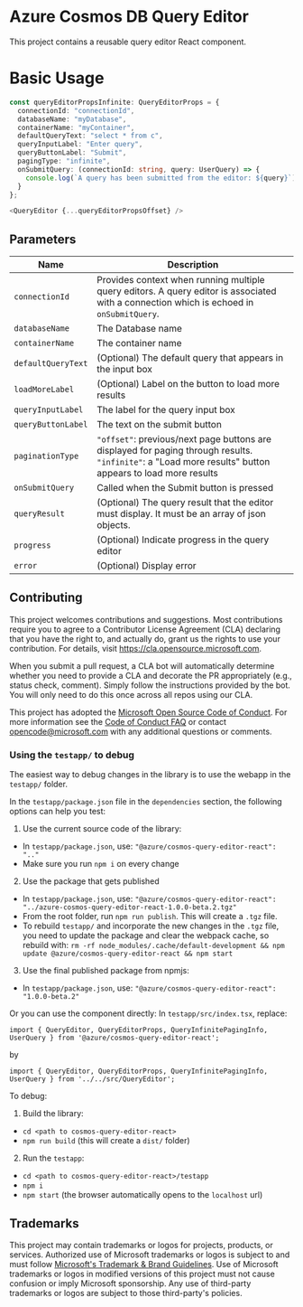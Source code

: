 # Azure Cosmos DB Query Editor
This project contains a reusable query editor React component.

# Basic Usage
```typescript
const queryEditorPropsInfinite: QueryEditorProps = {
  connectionId: "connectionId",
  databaseName: "myDatabase",
  containerName: "myContainer",
  defaultQueryText: "select * from c",
  queryInputLabel: "Enter query",
  queryButtonLabel: "Submit",
  pagingType: "infinite",
  onSubmitQuery: (connectionId: string, query: UserQuery) => {
    console.log(`A query has been submitted from the editor: ${query}`);
  }
};

<QueryEditor {...queryEditorPropsOffset} />
```

## Parameters
| Name | Description |
|-|-|
|`connectionId`| Provides context when running multiple query editors. A query editor is associated with a connection which is echoed in `onSubmitQuery`.|
|`databaseName`| The Database name|
|`containerName`| The container name|
|`defaultQueryText`| (Optional) The default query that appears in the input box|
|`loadMoreLabel`| (Optional) Label on the button to load more results|
|`queryInputLabel`| The label for the query input box|
|`queryButtonLabel`| The text on the submit button|
|`paginationType`| `"offset"`: previous/next page buttons are displayed for paging through results. `"infinite"`: a "Load more results" button appears to load more results |
|`onSubmitQuery`| Called when the Submit button is pressed|
|`queryResult`| (Optional) The query result that the editor must display. It must be an array of json objects.|
|`progress`| (Optional) Indicate progress in the query editor
|`error`| (Optional) Display error
## Contributing

This project welcomes contributions and suggestions.  Most contributions require you to agree to a
Contributor License Agreement (CLA) declaring that you have the right to, and actually do, grant us
the rights to use your contribution. For details, visit https://cla.opensource.microsoft.com.

When you submit a pull request, a CLA bot will automatically determine whether you need to provide
a CLA and decorate the PR appropriately (e.g., status check, comment). Simply follow the instructions
provided by the bot. You will only need to do this once across all repos using our CLA.

This project has adopted the [Microsoft Open Source Code of Conduct](https://opensource.microsoft.com/codeofconduct/).
For more information see the [Code of Conduct FAQ](https://opensource.microsoft.com/codeofconduct/faq/) or
contact [opencode@microsoft.com](mailto:opencode@microsoft.com) with any additional questions or comments.

### Using the `testapp/` to debug
The easiest way to debug changes in the library is to use the webapp in the `testapp/` folder.

In the `testapp/package.json` file in the `dependencies` section, the following options can help you test:
1. Use the current source code of the library:
  * In `testapp/package.json`, use: `"@azure/cosmos-query-editor-react": ".."`
  * Make sure you run `npm i` on every change
2. Use the package that gets published
  * In `testapp/package.json`, use: `"@azure/cosmos-query-editor-react": "../azure-cosmos-query-editor-react-1.0.0-beta.2.tgz"`
  * From the root folder, run `npm run publish`. This will create a `.tgz` file.
  * To rebuild `testapp/` and incorporate the new changes in the `.tgz` file, you need to update the package and clear the webpack cache, so rebuild with: `rm -rf node_modules/.cache/default-development && npm update @azure/cosmos-query-editor-react && npm start`
3. Use the final published package from npmjs:
  * In `testapp/package.json`, use: `"@azure/cosmos-query-editor-react": "1.0.0-beta.2"`

Or you can use the component directly:
In `testapp/src/index.tsx`, replace:

`import { QueryEditor, QueryEditorProps, QueryInfinitePagingInfo, UserQuery } from '@azure/cosmos-query-editor-react';`

by

`import { QueryEditor, QueryEditorProps, QueryInfinitePagingInfo, UserQuery } from '../../src/QueryEditor';`

To debug:
1. Build the library:
  * `cd <path to cosmos-query-editor-react>`
  * `npm run build` (this will create a `dist/` folder)
2. Run the `testapp`:
  * `cd <path to cosmos-query-editor-react>/testapp`
  * `npm i`
  * `npm start` (the browser automatically opens to the `localhost` url)

## Trademarks

This project may contain trademarks or logos for projects, products, or services. Authorized use of Microsoft
trademarks or logos is subject to and must follow
[Microsoft's Trademark & Brand Guidelines](https://www.microsoft.com/en-us/legal/intellectualproperty/trademarks/usage/general).
Use of Microsoft trademarks or logos in modified versions of this project must not cause confusion or imply Microsoft sponsorship.
Any use of third-party trademarks or logos are subject to those third-party's policies.

